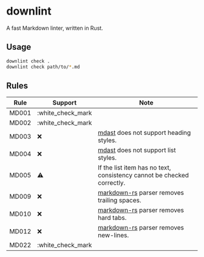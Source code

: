 downlint
========

A fast Markdown linter, written in Rust.

## Usage

```bash
downlint check .
downlint check path/to/*.md
```

## Rules

| Rule  | Support           | Note                                                                                 |
|-------|-------------------|--------------------------------------------------------------------------------------|
| MD001 | :white_check_mark |                                                                                      |
| MD002 | :white_check_mark |                                                                                      |
| MD003 | :x:               | [mdast](https://github.com/syntax-tree/mdast) does not support heading styles.       |
| MD004 | :x:               | [mdast](https://github.com/syntax-tree/mdast) does not support list styles.          |
| MD005 | :warning:         | If the list item has no text, consistency cannot be checked correctly.               |
| MD009 | :x:               | [markdown-rs](https://github.com/wooorm/markdown-rs) parser removes trailing spaces. |
| MD010 | :x:               | [markdown-rs](https://github.com/wooorm/markdown-rs) parser removes hard tabs.       |
| MD012 | :x:               | [markdown-rs](https://github.com/wooorm/markdown-rs) parser removes new-lines.       |
| MD022 | :white_check_mark |                                                                                      |
